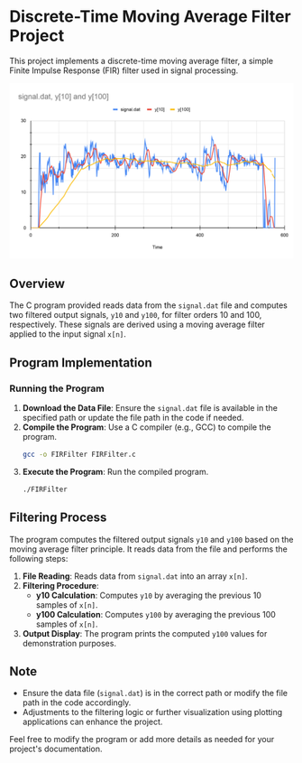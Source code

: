 # Discrete-Time Moving Average Filter Project

This project implements a discrete-time moving average filter, a simple Finite Impulse Response (FIR) filter used in signal processing.

![Signal Plot](./FIRPrev/Graph.png)

## Overview

The C program provided reads data from the `signal.dat` file and computes two filtered output signals, `y10` and `y100`, for filter orders 10 and 100, respectively. These signals are derived using a moving average filter applied to the input signal `x[n]`.

## Program Implementation

### Running the Program

1. **Download the Data File**: Ensure the `signal.dat` file is available in the specified path or update the file path in the code if needed.
2. **Compile the Program**: Use a C compiler (e.g., GCC) to compile the program.
    ```bash
    gcc -o FIRFilter FIRFilter.c
    ```
3. **Execute the Program**: Run the compiled program.
    ```bash
    ./FIRFilter
    ```

## Filtering Process

The program computes the filtered output signals `y10` and `y100` based on the moving average filter principle. It reads data from the file and performs the following steps:

1. **File Reading**: Reads data from `signal.dat` into an array `x[n]`.
2. **Filtering Procedure**:
    - **y10 Calculation**: Computes `y10` by averaging the previous 10 samples of `x[n]`.
    - **y100 Calculation**: Computes `y100` by averaging the previous 100 samples of `x[n]`.
3. **Output Display**: The program prints the computed `y100` values for demonstration purposes.

## Note

- Ensure the data file (`signal.dat`) is in the correct path or modify the file path in the code accordingly.
- Adjustments to the filtering logic or further visualization using plotting applications can enhance the project.

Feel free to modify the program or add more details as needed for your project's documentation.
